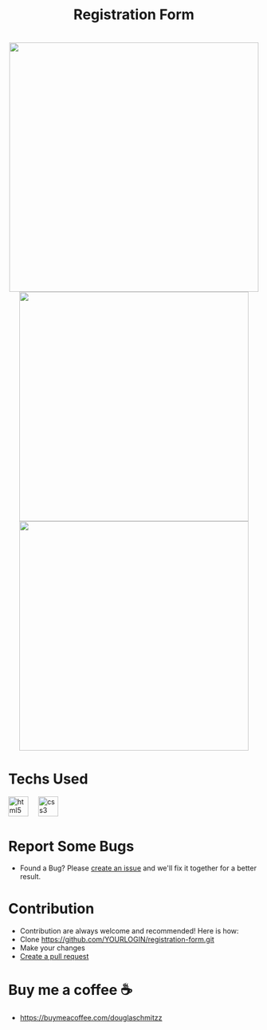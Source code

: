 <h1 align="center">Registration Form<h1/>

<div align="center">
  <img height="500" widht= "300" src="https://github.com/user-attachments/assets/423f5a6a-78f9-48d7-8909-8fa639f8d923"/>
</div>

<div align="center">
  <img height="460" src="https://github.com/user-attachments/assets/be0abe85-3342-4f60-9cc0-6f1e5255414f"/>
  <img height="460" src="https://github.com/user-attachments/assets/5739b4b8-cc4b-42b9-9cc5-bd2b8b528de0"/>
  
</div>

# Techs Used
<div align="left">
  <img src="https://cdn.jsdelivr.net/gh/devicons/devicon/icons/html5/html5-original.svg" height="40" alt="html5 logo"  />
  <img width="12" />
  <img src="https://cdn.jsdelivr.net/gh/devicons/devicon/icons/css3/css3-original.svg" height="40" alt="css3 logo"  />
</div>



# Report Some Bugs
- Found a Bug? Please  <a href= "https://github.com/DouglaSchmitzz/registration-form/issues"> create an issue</a> and we'll fix it together for a better result.


# Contribution 


- Contribution are always welcome and recommended! Here is how:
- Clone https://github.com/YOURLOGIN/registration-form.git
- Make your changes
- <a href= "https://github.com/DouglaSchmitzz/registration-form/pulls">Create a pull request<a/>

# Buy me a coffee ☕
- https://buymeacoffee.com/douglaschmitzz 

